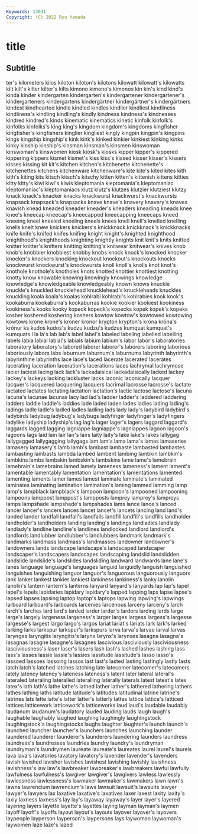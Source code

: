 ```yaml
---
Keywords: 13031
Copyright: (C) 2022 Ryu Yamada
---
```



# title

## Subtitle
ter's kilometers
kilos kiloton kiloton's kilotons kilowatt kilowatt's kilowatts kilt kilt's kilter
kilter's kilts kimono kimono's kimonos kin kin's kind kind's kinda
kinder kindergarten kindergarten's kindergartener kindergartener's kindergarteners kindergartens kindergärtner kindergärtner's kindergärtners
kindest kindhearted kindle kindled kindles kindlier kindliest kindliness kindliness's kindling
kindling's kindly kindness kindness's kindnesses kindred kindred's kinds kinematic kinematics
kinetic kinfolk kinfolk's kinfolks kinfolks's king king's kingdom kingdom's kingdoms
kingfisher kingfisher's kingfishers kinglier kingliest kingly kingpin kingpin's kingpins kings
kingship kingship's kink kink's kinked kinkier kinkiest kinking kinks kinky
kinship kinship's kinsman kinsman's kinsmen kinswoman kinswoman's kinswomen kiosk kiosk's
kiosks kipper kipper's kippered kippering kippers kismet kismet's kiss kiss's
kissed kisser kisser's kissers kisses kissing kit kit's kitchen kitchen's
kitchenette kitchenette's kitchenettes kitchens kitchenware kitchenware's kite kite's kited kites
kith kith's kiting kits kitsch kitsch's kitschy kitten kitten's kittenish
kittens kitties kitty kitty's kiwi kiwi's kiwis kleptomania kleptomania's kleptomaniac
kleptomaniac's kleptomaniacs klutz klutz's klutzes klutzier klutziest klutzy knack knack's
knacker knacks knackwurst knackwurst's knackwursts knapsack knapsack's knapsacks knave knave's
knavery knavery's knaves knavish knead kneaded kneader kneader's kneaders kneading
kneads knee knee's kneecap kneecap's kneecapped kneecapping kneecaps kneed kneeing
kneel kneeled kneeling kneels knees knell knell's knelled knelling knells
knelt knew knickers knickers's knickknack knickknack's knickknacks knife knife's knifed
knifes knifing knight knight's knighted knighthood knighthood's knighthoods knighting knightly
knights knit knit's knits knitted knitter knitter's knitters knitting knitting's
knitwear knitwear's knives knob knob's knobbier knobbiest knobby knobs knock
knock's knocked knocker knocker's knockers knocking knockout knockout's knockouts knocks
knockwurst knockwurst's knockwursts knoll knoll's knolls knot knot's knothole knothole's
knotholes knots knotted knottier knottiest knotting knotty know knowable knowing
knowingly knowings knowledge knowledge's knowledgeable knowledgeably known knows knuckle knuckle's
knuckled knucklehead knucklehead's knuckleheads knuckles knuckling koala koala's koalas kohlrabi
kohlrabi's kohlrabies kook kook's kookaburra kookaburra's kookaburras kookie kookier kookiest
kookiness kookiness's kooks kooky kopeck kopeck's kopecks kopek kopek's kopeks
kosher koshered koshering koshers kowtow kowtow's kowtowed kowtowing kowtows krone
krone's kroner kronor krypton krypton's króna króna's krónur ks kudos
kudos's kudzu kudzu's kudzus kumquat kumquat's kumquats l la la's
lab lab's label label's labeled labeling labelled labelling labels labia
labial labial's labials labium labium's labor labor's laboratories laboratory laboratory's
labored laborer laborer's laborers laboring laborious laboriously labors labs laburnum
laburnum's laburnums labyrinth labyrinth's labyrinthine labyrinths lace lace's laced lacerate
lacerated lacerates lacerating laceration laceration's lacerations laces lachrymal lachrymose lacier
laciest lacing lack lack's lackadaisical lackadaisically lacked lackey lackey's lackeys
lacking lackluster lacks laconic laconically lacquer lacquer's lacquered lacquering lacquers
lacrimal lacrosse lacrosse's lactate lactated lactates lactating lactation lactation's lactic
lactose lactose's lacuna lacuna's lacunae lacunas lacy lad lad's ladder
ladder's laddered laddering ladders laddie laddie's laddies lade laded laden
lades ladies lading lading's ladings ladle ladle's ladled ladles ladling
lads lady lady's ladybird ladybird's ladybirds ladybug ladybug's ladybugs ladyfinger
ladyfinger's ladyfingers ladylike ladyship ladyship's lag lag's lager lager's lagers
laggard laggard's laggards lagged lagging lagniappe lagniappe's lagniappes lagoon lagoon's
lagoons lags laid lain lair lair's lairs laity laity's lake
lake's lakes lallygag lallygagged lallygagging lallygags lam lam's lama lama's
lamas lamaseries lamasery lamasery's lamb lamb's lambast lambaste lambasted lambastes
lambasting lambasts lambda lambed lambent lambing lambkin lambkin's lambkins lambs
lambskin lambskin's lambskins lame lame's lamebrain lamebrain's lamebrains lamed lamely
lameness lameness's lament lament's lamentable lamentably lamentation lamentation's lamentations lamented
lamenting laments lamer lames lamest laminate laminate's laminated laminates laminating
lamination lamination's laming lammed lamming lamp lamp's lampblack lampblack's lampoon
lampoon's lampooned lampooning lampoons lamppost lamppost's lampposts lamprey lamprey's lampreys
lamps lampshade lampshade's lampshades lams lance lance's lanced lancer lancer's
lancers lances lancet lancet's lancets lancing land land's landed lander
landfall landfall's landfalls landfill landfill's landfills landholder landholder's landholders landing
landing's landings landladies landlady landlady's landline landline's landlines landlocked landlord
landlord's landlords landlubber landlubber's landlubbers landmark landmark's landmarks landmass landmass's
landmasses landowner landowner's landowners lands landscape landscape's landscaped landscaper landscaper's
landscapers landscapes landscaping landslid landslidden landslide landslide's landslides landsliding landward
landwards lane lane's lanes language language's languages languid languidly languish
languished languishes languishing languor languor's languorous languorously languors lank lanker
lankest lankier lankiest lankiness lankiness's lanky lanolin lanolin's lantern lantern's
lanterns lanyard lanyard's lanyards lap lap's lapel lapel's lapels lapidaries
lapidary lapidary's lapped lapping laps lapse lapse's lapsed lapses lapsing
laptop laptop's laptops lapwing lapwing's lapwings larboard larboard's larboards larcenies
larcenous larceny larceny's larch larch's larches lard lard's larded larder
larder's larders larding lards large large's largely largeness largeness's larger
larges largess largess's largesse largesse's largest largo largo's largos lariat
lariat's lariats lark lark's larked larking larks larkspur larkspur's larkspurs
larva larva's larvae larval larvas larynges laryngitis laryngitis's larynx larynx's
larynxes lasagna lasagna's lasagnas lasagne lasagne's lasagnes lascivious lasciviously lasciviousness
lasciviousness's laser laser's lasers lash lash's lashed lashes lashing lass
lass's lasses lassie lassie's lassies lassitude lassitude's lasso lasso's lassoed
lassoes lassoing lassos last last's lasted lasting lastingly lastly lasts
latch latch's latched latches latching late latecomer latecomer's latecomers lately
latency latency's lateness lateness's latent later lateral lateral's lateraled lateraling
lateralled lateralling laterally laterals latest latest's latex latex's lath lath's
lathe lathe's lathed lather lather's lathered lathering lathers lathes lathing
laths latitude latitude's latitudes latitudinal latrine latrine's latrines lats latte
latte's latter latter's latterly lattes lattice lattice's latticed lattices latticework
latticework's latticeworks laud laud's laudable laudably laudanum laudanum's laudatory lauded
lauding lauds laugh laugh's laughable laughably laughed laughing laughingly laughingstock
laughingstock's laughingstocks laughs laughter laughter's launch launch's launched launcher launcher's
launchers launches launching launder laundered launderer launderer's launderers laundering launders
laundress laundress's laundresses laundries laundry laundry's laundryman laundryman's laundrymen laureate
laureate's laureates laurel laurel's laurels lava lava's lavatories lavatory lavatory's
lavender lavender's lavenders lavish lavished lavisher lavishes lavishest lavishing lavishly
lavishness lavishness's law law's lawbreaker lawbreaker's lawbreakers lawful lawfully lawfulness
lawfulness's lawgiver lawgiver's lawgivers lawless lawlessly lawlessness lawlessness's lawmaker lawmaker's
lawmakers lawn lawn's lawns lawrencium lawrencium's laws lawsuit lawsuit's lawsuits
lawyer lawyer's lawyers lax laxative laxative's laxatives laxer laxest laxity
laxity's laxly laxness laxness's lay lay's layaway layaway's layer layer's
layered layering layers layette layette's layettes laying layman layman's laymen
layoff layoff's layoffs layout layout's layouts layover layover's layovers laypeople
layperson layperson's laypersons lays laywoman laywoman's laywomen laze laze's lazed
